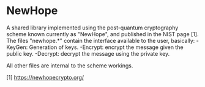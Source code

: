 # NewHope
A shared library implemented using the post-quantum cryptography scheme known currently as "NewHope",
and published in the NIST page [1]. The files "newhope.*" contain the interface available to the user,
basically:
    -KeyGen: Generation of keys.
    -Encrypt: encrypt the message given the public key.
    -Decrypt: decrypt the message using the private key.

All other files are internal to the scheme workings.

[1] https://newhopecrypto.org/